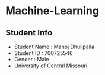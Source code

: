 # Machine-Learning

## Student Info

- Student Name : Manoj Dhulipalla
- Student ID : 700725546
- Gender : Male
- University of Central Missouri
